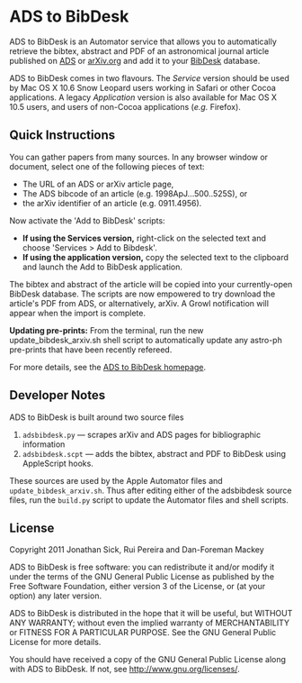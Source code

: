 ADS to BibDesk
==============

ADS to BibDesk is an Automator service that allows you to automatically retrieve the bibtex, abstract and PDF of an astronomical journal article published on [ADS](http://adsabs.harvard.edu) or [arXiv.org](http://arxiv.org/archive/astro-ph) and add it to your [BibDesk](http://bibdesk.sourceforge.net/) database.

ADS to BibDesk comes in two flavours. The *Service* version should be used by Mac OS X 10.6 Snow Leopard users working in Safari or other Cocoa applications. A legacy *Application* version is also available for Mac OS X 10.5 users, and users of non-Cocoa applications (*e.g.* Firefox).


Quick Instructions
------------------

You can gather papers from many sources. In any browser window or document, select one of the following pieces of text:

* The URL of an ADS or arXiv article page,
* The ADS bibcode of an article (e.g. 1998ApJ...500..525S), or
* the arXiv identifier of an article (e.g. 0911.4956).

Now activate the 'Add to BibDesk' scripts:

* **If using the Services version,** right-click on the selected text and choose 'Services > Add to Bibdesk'.
* **If using the application version,** copy the selected text to the clipboard and launch the Add to BibDesk application.

The bibtex and abstract of the article will be copied into your currently-open BibDesk database. The scripts are now empowered to try download the article's PDF from ADS, or alternatively, arXiv. A Growl notification will appear when the import is complete.

**Updating pre-prints:** From the terminal, run the new update_bibdesk_arxiv.sh shell script to automatically update any astro-ph pre-prints that have been recently refereed.

For more details, see the [ADS to BibDesk homepage](http://www.jonathansick.ca/adsbibdesk/index.html).

Developer Notes
---------------

ADS to BibDesk is built around two source files

1. `adsbibdesk.py` &mdash; scrapes arXiv and ADS pages for bibliographic information
2. `adsbibdesk.scpt` &mdash; adds the bibtex, abstract and PDF to BibDesk using AppleScript hooks.

These sources are used by the Apple Automator files and `update_bibdesk_arxiv.sh`. Thus after editing either of the adsbibdesk source files, run the `build.py` script to update the Automator files and shell scripts.

License
-------

Copyright 2011 Jonathan Sick, Rui Pereira and Dan-Foreman Mackey

ADS to BibDesk is free software: you can redistribute it and/or modify
it under the terms of the GNU General Public License as published by
the Free Software Foundation, either version 3 of the License, or
(at your option) any later version.

ADS to BibDesk is distributed in the hope that it will be useful,
but WITHOUT ANY WARRANTY; without even the implied warranty of
MERCHANTABILITY or FITNESS FOR A PARTICULAR PURPOSE.  See the
GNU General Public License for more details.

You should have received a copy of the GNU General Public License
along with ADS to BibDesk.  If not, see <http://www.gnu.org/licenses/>.
